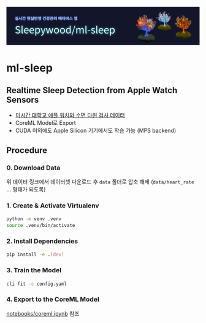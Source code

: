 ![banner](https://github.com/sleepy-wood/ml-sleep/blob/main/ml-sleep.png)

# ml-sleep

## Realtime Sleep Detection from Apple Watch Sensors

-   [미시간 대학교 애플 워치와 수면 다원 검사 데이터](https://physionet.org/content/sleep-accel/1.0.0/)
-   CoreML Model로 Export
-   CUDA 이외에도 Apple Silicon 기기에서도 학습 가능 (MPS backend)

## Procedure

### 0. Download Data

위 데이터 링크에서 데이터셋 다운로드 후 `data` 폴더로 압축 해제 (`data/heart_rate` ... 형태가 되도록)

### 1. Create & Activate Virtualenv

```bash
python -m venv .venv
source .venv/bin/activate
```

### 2. Install Dependencies

```bash
pip install -e .[dev]
```

### 3. Train the Model

```bash
cli fit -c config.yaml
```

### 4. Export to the CoreML Model

[notebooks/coreml.ipynb](notebooks/coreml.ipynb) 참조
